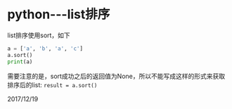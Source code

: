 # python---list排序

list排序使用sort，如下  
```python
a = ['a', 'b', 'a', 'c']
a.sort()
print(a)
```

需要注意的是，sort成功之后的返回值为None，所以不能写成这样的形式来获取排序后的list: `result = a.sort()`  


2017/12/19  
